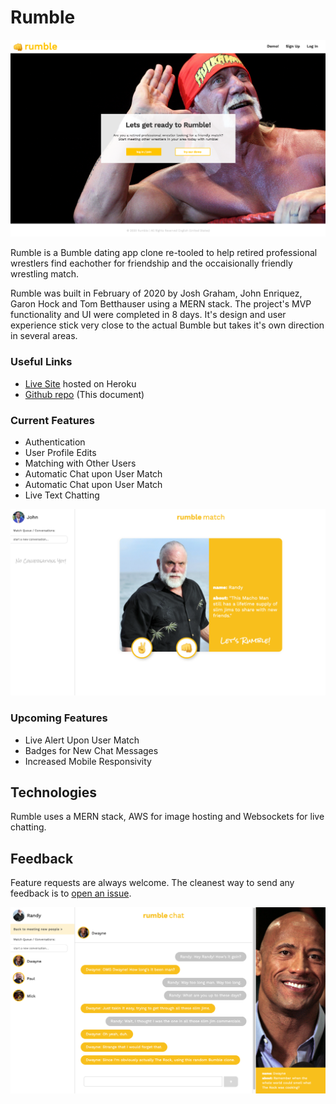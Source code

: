 # Rumble

![Rumble Image](https://raw.githubusercontent.com/tombetthauser/rumble/master/readme_screen_shots/rumble01.png)

Rumble is a Bumble dating app clone re-tooled to help retired professional wrestlers find eachother for friendship and the occaisionally friendly wrestling match.

Rumble was built in February of 2020 by Josh Graham, John Enriquez, Garon Hock and Tom Betthauser using a MERN stack. The project's MVP functionality and UI were completed in 8 days. It's design and user experience stick very close to the actual Bumble but takes it's own direction in several areas.

### Useful Links
- [Live Site](https://rumble-demo.herokuapp.com/) hosted on Heroku
- [Github repo](https://github.com/tombetthauser/rumble) (This document)

### Current Features
- Authentication
- User Profile Edits
- Matching with Other Users
- Automatic Chat upon User Match
- Automatic Chat upon User Match
- Live Text Chatting

![Rumble Image](https://raw.githubusercontent.com/tombetthauser/rumble/master/readme_screen_shots/rumble03.png)

### Upcoming Features

- Live Alert Upon User Match
- Badges for New Chat Messages
- Increased Mobile Responsivity

## Technologies

Rumble uses a MERN stack, AWS for image hosting and Websockets for live chatting.

## Feedback

Feature requests are always welcome. The cleanest way to send any feedback is to [open an issue](https://github.com/tombetthauser/rumble/issues).

![Rumble Image](https://raw.githubusercontent.com/tombetthauser/rumble/master/readme_screen_shots/rumble02.png)


<!-- FOR RESEEDING / DATABASE WIPE -->
<!-- https://rumble-demo.herokuapp.com/api/users/seed -->
